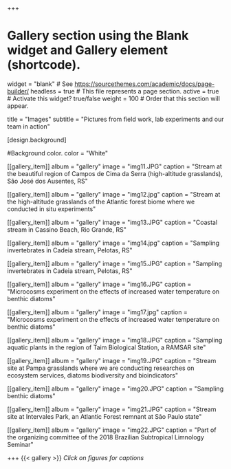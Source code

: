 
+++
# Gallery section using the Blank widget and Gallery element (shortcode).
widget = "blank"  # See https://sourcethemes.com/academic/docs/page-builder/
headless = true  # This file represents a page section.
active = true  # Activate this widget? true/false
weight = 100  # Order that this section will appear.

title = "Images"
subtitle = "Pictures from field work, lab experiments and our team in action"


[design.background]

#Background color.
color = "White"

[[gallery_item]] 
album = "gallery" 
image = "img11.JPG" 
caption = "Stream at the beautiful region of Campos de Cima da Serra (high-altitude grasslands), São José dos Ausentes, RS"


[[gallery_item]] 
album = "gallery" 
image = "img12.jpg" 
caption = "Stream at the high-altitude grasslands of the Atlantic forest biome where we conducted in situ experiments"


[[gallery_item]] 
album = "gallery" 
image = "img13.JPG" 
caption = "Coastal stream in Cassino Beach, Rio Grande, RS"

[[gallery_item]] 
album = "gallery" 
image = "img14.jpg" 
caption = "Sampling invertebrates in Cadeia stream, Pelotas, RS"


[[gallery_item]] 
album = "gallery" 
image = "img15.JPG" 
caption = "Sampling invertebrates in Cadeia stream, Pelotas, RS"


[[gallery_item]] 
album = "gallery" 
image = "img16.JPG" 
caption = "Microcosms experiment on the effects of increased water temperature on benthic diatoms"


[[gallery_item]] 
album = "gallery" 
image = "img17.jpg" 
caption = "Microcosms experiment on the effects of increased water temperature on benthic diatoms"



[[gallery_item]] 
album = "gallery" 
image = "img18.JPG" 
caption = "Sampling aquatic plants in the region of Taim Biological Station, a RAMSAR site"


[[gallery_item]] 
album = "gallery" 
image = "img19.JPG" 
caption = "Stream site at Pampa grasslands where we are conducting researches on ecosystem services, diatoms biodiversity and bioindicators"

[[gallery_item]] 
album = "gallery" 
image = "img20.JPG" 
caption = "Sampling benthic diatoms"

[[gallery_item]] 
album = "gallery" 
image = "img21.JPG" 
caption = "Stream site at Intervales Park, an Atlantic Forest remnant at São Paulo state"


[[gallery_item]] 
album = "gallery" 
image = "img22.JPG" 
caption = "Part of the organizing committee of the 2018 Brazilian Subtropical Limnology Seminar"

+++
{{< gallery >}}
*Click on figures for captions*

